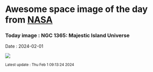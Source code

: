 
# Awesome space image of the day from [NASA](https://api.nasa.gov/)

### Today image : NGC 1365: Majestic Island Universe
Date : 2024-02-01

![](https://apod.nasa.gov/apod/image/2402/NGC1365_v4_1024.jpg)

<small>Latest update : Thu Feb  1 09:13:24 2024</small>
        